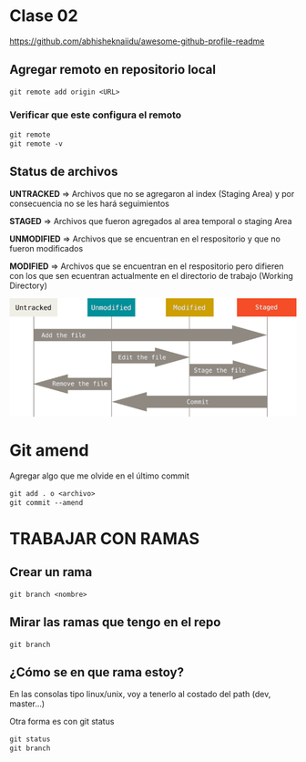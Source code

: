 # Clase 02

https://github.com/abhisheknaiidu/awesome-github-profile-readme

## Agregar remoto en repositorio local

    git remote add origin <URL>

### Verificar que este configura el remoto

    git remote
    git remote -v

## Status de archivos

**UNTRACKED** => Archivos que no se agregaron al index (Staging Area) y por consecuencia no se les hará seguimientos

**STAGED** => Archivos que fueron agregados al area temporal o staging Area

**UNMODIFIED** => Archivos que se encuentran en el respositorio y que no fueron modificados

**MODIFIED** => Archivos que se encuentran en el respositorio pero difieren con los que sen ecuentran actualmente en el directorio de trabajo (Working Directory)

![status_archivos](img/3rFpi.png)


# Git amend
Agregar algo que me olvide en el último commit 

    git add . o <archivo>
    git commit --amend

# TRABAJAR CON RAMAS

## Crear un rama

    git branch <nombre>

## Mirar las ramas que tengo en el repo

    git branch

## ¿Cómo se en que rama estoy? 

En las consolas tipo linux/unix, voy a tenerlo al costado del path (dev, master...)

Otra forma es con git status

    git status
    git branch

